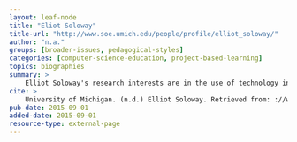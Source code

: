 ```yaml
---
layout: leaf-node
title: "Eliot Soloway"
title-url: "http://www.soe.umich.edu/people/profile/elliot_soloway/"
author: "n.a."
groups: [broader-issues, pedagogical-styles]
categories: [computer-science-education, project-based-learning]
topics: biographies
summary: >
    Elliot Soloway's research interests are in the use of technology in education and developing software that takes into consideration the unique needs of learners. He was one of the founders of hi-ce, the Center for Highly Interactive Computing in Education, where he works to develop technology-embedded curricula for school-based programs. He is a principal investigator of the Center for Learning Technologies in Urban Schools grant. He received his PhD from the University of Massachusetts-Amherst. (University of Michigan Homepage)[http://www.soe.umich.edu/people/profile/elliot_soloway/]
cite: >
    University of Michigan. (n.d.) Elliot Soloway. Retrieved from: ://www.soe.umich.edu/people/profile/elliot_soloway/
pub-date: 2015-09-01
added-date: 2015-09-01
resource-type: external-page
---
```

